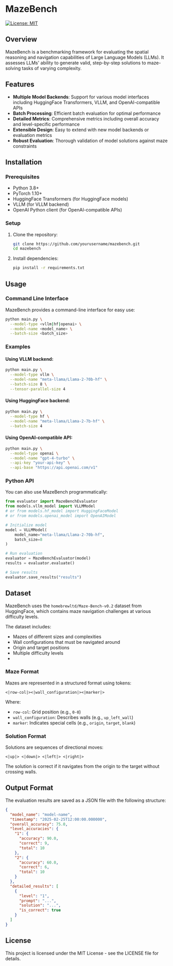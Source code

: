 # MazeBench

[![License: MIT](https://img.shields.io/badge/License-MIT-yellow.svg)](https://opensource.org/licenses/MIT)

## Overview

MazeBench is a benchmarking framework for evaluating the spatial reasoning and navigation capabilities of Large Language Models (LLMs). It assesses LLMs' ability to generate valid, step-by-step solutions to maze-solving tasks of varying complexity.

## Features

- **Multiple Model Backends**: Support for various model interfaces including HuggingFace Transformers, VLLM, and OpenAI-compatible APIs
- **Batch Processing**: Efficient batch evaluation for optimal performance
- **Detailed Metrics**: Comprehensive metrics including overall accuracy and level-specific performance
- **Extensible Design**: Easy to extend with new model backends or evaluation metrics
- **Robust Evaluation**: Thorough validation of model solutions against maze constraints

## Installation

### Prerequisites

- Python 3.8+
- PyTorch 1.10+
- HuggingFace Transformers (for HuggingFace models)
- VLLM (for VLLM backend)
- OpenAI Python client (for OpenAI-compatible APIs)

### Setup

1. Clone the repository:
   ```bash
   git clone https://github.com/yourusername/mazebench.git
   cd mazebench
   ```

2. Install dependencies:
   ```bash
   pip install -r requirements.txt
   ```

## Usage

### Command Line Interface

MazeBench provides a command-line interface for easy use:

```bash
python main.py \
  --model-type <vllm|hf|openai> \
  --model-name <model_name> \
  --batch-size <batch_size>
```

### Examples

#### Using VLLM backend:

```bash
python main.py \
  --model-type vllm \
  --model-name "meta-llama/Llama-2-70b-hf" \
  --batch-size 8 \
  --tensor-parallel-size 4
```

#### Using HuggingFace backend:

```bash
python main.py \
  --model-type hf \
  --model-name "meta-llama/Llama-2-7b-hf" \
  --batch-size 4
```

#### Using OpenAI-compatible API:

```bash
python main.py \
  --model-type openai \
  --model-name "gpt-4-turbo" \
  --api-key "your-api-key" \
  --api-base "https://api.openai.com/v1"
```

### Python API

You can also use MazeBench programmatically:

```python
from evaluator import MazeBenchEvaluator
from models.vllm_model import VLLMModel
# or from models.hf_model import HuggingFaceModel
# or from models.openai_model import OpenAIModel

# Initialize model
model = VLLMModel(
    model_name="meta-llama/Llama-2-70b-hf",
    batch_size=8
)

# Run evaluation
evaluator = MazeBenchEvaluator(model)
results = evaluator.evaluate()

# Save results
evaluator.save_results("results")
```

## Dataset

MazeBench uses the `homebrewltd/Maze-Bench-v0.2` dataset from HuggingFace, which contains maze navigation challenges at various difficulty levels.

The dataset includes:
- Mazes of different sizes and complexities
- Wall configurations that must be navigated around
- Origin and target positions
- Multiple difficulty levels
- 
### Maze Format

Mazes are represented in a structured format using tokens:

```
<|row-col|><|wall_configuration|><|marker|>
```

Where:
- `row-col`: Grid position (e.g., `0-0`)
- `wall_configuration`: Describes walls (e.g., `up_left_wall`)
- `marker`: Indicates special cells (e.g., `origin`, `target`, `blank`)

### Solution Format

Solutions are sequences of directional moves:

```
<|up|> <|down|> <|left|> <|right|>
```

The solution is correct if it navigates from the origin to the target without crossing walls.

## Output Format

The evaluation results are saved as a JSON file with the following structure:

```json
{
  "model_name": "model-name",
  "timestamp": "2025-02-25T12:00:00.000000",
  "overall_accuracy": 75.0,
  "level_accuracies": {
    "1": {
      "accuracy": 90.0,
      "correct": 9,
      "total": 10
    },
    "2": {
      "accuracy": 60.0,
      "correct": 6,
      "total": 10
    }
  },
  "detailed_results": [
    {
      "level": "1",
      "prompt": "...",
      "solution": "...",
      "is_correct": true
    }
  ]
}
```

## License

This project is licensed under the MIT License - see the LICENSE file for details.